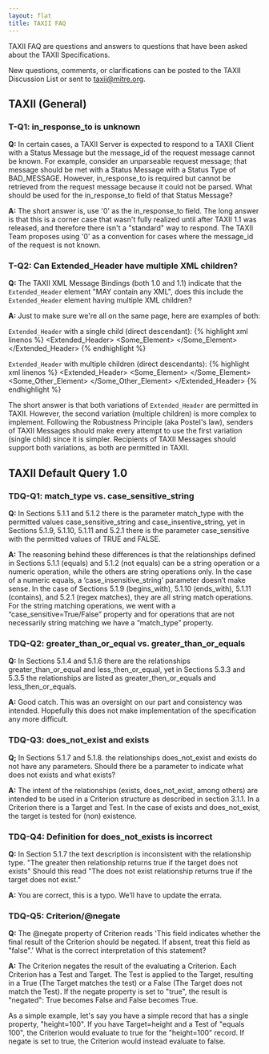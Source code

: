 ```yaml
---
layout: flat
title: TAXII FAQ
---
```


TAXII FAQ are questions and answers to questions that have been asked about the TAXII Specifications.

New questions, comments, or clarifications can be posted to the TAXII Discussion List or sent to taxii@mitre.org.

## TAXII (General)

### T-Q1: in_response_to is unknown

**Q:** In certain cases, a TAXII Server is expected to respond to a TAXII Client with a Status Message but the
message_id of the request message cannot be known. For example, consider an unparseable request message; that message
should be met with a Status Message with a Status Type of BAD_MESSAGE. However, in_response_to is required but
cannot be retrieved from the request message because it could not be parsed. What should be used for the in_response_to
field of that Status Message?

**A:** The short answer is, use '0' as the in_response_to field. The long answer is that this is a corner case that
wasn't fully realized until after TAXII 1.1 was released, and therefore there isn't a "standard" way to respond. The
TAXII Team proposes using '0' as a convention for cases where the message_id of the request is not known.

### T-Q2: Can Extended_Header have multiple XML children?

**Q:** The TAXII XML Message Bindings (both 1.0 and 1.1) indicate that the `Extended_Header` element "MAY contain any 
XML", does this include the `Extended_Header` element having multiple XML children?

**A:** Just to make sure we're all on the same page, here are examples of both:

`Extended_Header` with a single child (direct descendant):
{% highlight xml linenos %}
<Extended_Header>
   <Some_Element>
       <!-- Anything here, including more XML -->
   </Some_Element>
</Extended_Header>
{% endhighlight %}

`Extended_Header` with multiple children (direct descendants):
{% highlight xml linenos %}
<Extended_Header>
   <Some_Element>
       <!-- Anything here, including more XML -->
   </Some_Element>
   <Some_Other_Element>
       <!-- Anything here, including more XML -->
   </Some_Other_Element>
</Extended_Header>
{% endhighlight %}

The short answer is that both variations of `Extended_Header` are permitted in TAXII. However, the second 
variation (multiple children) is more complex to implement. Following the Robustness Principle (aka Postel's law), 
senders of TAXII Messages should make every attempt to  use the first variation (single child) since it is simpler. 
Recipients of TAXII Messages should support both variations, as both are permitted in TAXII.

## TAXII Default Query 1.0

### TDQ-Q1: match_type vs. case_sensitive_string

**Q:** In Sections 5.1.1 and 5.1.2 there is the parameter match_type with the permitted values case_sensitive_string 
and case_insentive_string, yet in Sections 5.1.9, 5.1.10, 5.1.11 and 5.2.1 there is the parameter case_sensitive 
with the permitted values of TRUE and FALSE.

**A:**
The reasoning behind these differences is that the relationships defined in Sections 5.1.1 (equals) and 5.1.2 
(not equals) can be a string operation or a numeric operation, while the others are string operations only. In the 
case of a numeric equals, a ‘case_insensitive_string’ parameter doesn’t make sense. In the case of Sections 5.1.9 
(begins_with), 5.1.10 (ends_with), 5.1.11 (contains), and 5.2.1 (regex matches), they are all string match operations.
For the string matching operations, we went with a “case_sensitive=True/False” property and for operations that are 
not necessarily string matching we have a “match_type” property.

### TDQ-Q2: greater_than_or_equal vs. greater_than_or_equals

**Q:** In Sections 5.1.4 and 5.1.6 there are the relationships greater_than_or_equal and less_then_or_equal, 
yet in Sections 5.3.3 and 5.3.5 the relationships are listed as greater_then_or_equals and less_then_or_equals.

**A:** Good catch. This was an oversight on our part and consistency was intended. Hopefully this does not make 
implementation of the specification any more difficult.

### TDQ-Q3: does_not_exist and exists

**Q;** In Sections 5.1.7 and 5.1.8. the relationships does_not_exist and exists do not have any parameters. 
Should there be a parameter to indicate what does not exists and what exists?

**A:** The intent of the relationships (exists, does_not_exist, among others) are intended to be used in a Criterion 
structure as described in section 3.1.1. In a Criterion there is a Target and Test. In the case of exists and 
does_not_exist, the target is tested for (non) existence.

### TDQ-Q4: Definition for does_not_exists is incorrect

**Q:** In Section 5.1.7 the text description is inconsistent with the relationship type. "The greater 
then relationship returns true if the target does not exists"  Should this read "The does not 
exist relationship returns true if the target does not exist."

**A:** You are correct, this is a typo. We’ll have to update the errata.

### TDQ-Q5: Criterion/@negate

**Q:** The @negate property of Criterion reads 'This field indicates whether the final result of the Criterion should 
be negated. If absent, treat this field as "false".' What is the correct interpretation of this statement?
  
**A:** The Criterion negates the result of the evaluating a Criterion. Each Criterion has a Test and Target. 
The Test is applied to the Target, resulting in a True (The Target matches the test) or a False (The Target does 
not match the Test). If the negate property is set to "true", the result is "negated": True becomes False and 
False becomes True.

As a simple example, let's say you have a simple record that has a single property, "height=100". If you have
 Target=height and a Test of "equals 100", the Criterion would evaluate to true for the "height=100" record. 
 If negate is set to true, the Criterion would instead evaluate to false.
